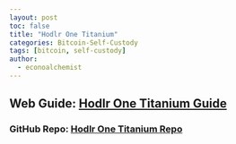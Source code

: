 ```yaml
---
layout: post
toc: false
title: "Hodlr One Titanium"
categories: Bitcoin-Self-Custody
tags: [bitcoin, self-custody]
author:
  - econoalchemist
---
```

## Web Guide: [Hodlr One Titanium Guide](https://econoalchemist.github.io/HodlrOne/)
### GitHub Repo: [Hodlr One Titanium Repo](https://github.com/econoalchemist/HodlrOne)
